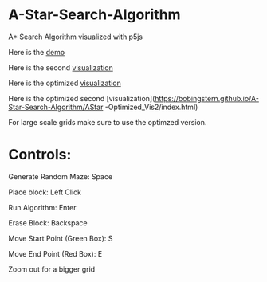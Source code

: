 # A-Star-Search-Algorithm
A* Search Algorithm visualized with p5js 

Here is the [demo ](https://bobingstern.github.io/A-Star-Search-Algorithm/AStar/index.html)

Here is the second [visualization](https://bobingstern.github.io/A-Star-Search-Algorithm/AStar-Vis2/index.html)

Here is the optimized [visualization](https://bobingstern.github.io/A-Star-Search-Algorithm/AStar-Optimized/index.html)

Here is the optimized second [visualization](https://bobingstern.github.io/A-Star-Search-Algorithm/AStar -Optimized_Vis2/index.html)

For large scale grids make sure to use the optimzed version.

# Controls:

Generate Random Maze: Space

Place block: Left Click

Run Algorithm: Enter

Erase Block: Backspace

Move Start Point (Green Box): S

Move End Point (Red Box): E

Zoom out for a bigger grid
